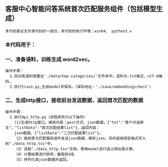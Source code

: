 ## 客服中心智能问答系统首次匹配服务组件（包括模型生成）  
    本代码是论文开源代码的一部分。本代码的执行环境：win64， python3.x    
   ### 本代码用于：  
 ### 一、准备语料，训练生成 word2vec。  
    操作步骤：  
      1.将训练语料放置在'./data/hep-categories/'文件夹中。语料为.txt格式，utf-8编码。  
      2.执行train.py,生成model并保存。（保存地址：'./save/embeddings/best'）  
### 二、生成http接口，接收前台发送数据，返回首次匹配的数据  
    操作步骤：  
      1.执行Api_http.py（该程序执行以下操作）  
        (1)生成http接口。接收内容：post方式，json数据，{"txt":"客户问话原文"，"listData":"首次匹配结果list"}，返回内容：  
        json数据，{"listData":"二次匹配结果list"}。  
        （2）接收首次匹配服务组件发送json数据，解析json，将内容按规定格式写入到"./data_http.tsv"中。  
        （3）读取"./data_http.tsv"文档，使用model进行语义相似度计算。  
        （4）计算结果进行排序，截取前4名  
        （5）序列化成json数据并返回。
